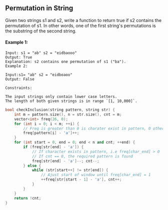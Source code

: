 ## Permutation in String

Given two strings s1 and s2, write a function to return true if s2 contains the permutation of s1. In other words, one of the first string's permutations is the substring of the second string.

#### Example 1:

```
Input: s1 = "ab" s2 = "eidbaooo"
Output: True
Explanation: s2 contains one permutation of s1 ("ba").
Example 2:

Input:s1= "ab" s2 = "eidboaoo"
Output: False
```

```
Constraints:

The input strings only contain lower case letters.
The length of both given strings is in range `[1, 10,000]`.
```

```c++
bool checkInclusion(string pattern, string str) {
    int m = pattern.size(), n = str.size(), cnt = m;
    vector<int> freq(26, 0);
    for (int i = 0; i < m; ++i) {
        // Freq is greater than 0 is charater exist in pattern, 0 otherwise
        freq[pattern[i] - 'a']++;
    }
    for (int start = 0, end = 0; end < n and cnt; ++end) {
        if (freq[str[end] - 'a']) {
            // If character exists in pattern, i.e freq[char_end] > 0
            // If cnt == 0, the required pattern is found
            freq[str[end] - 'a']--; cnt--;
        } else {
            while (str[start++] != str[end]) {
                // Ajust start of window until freq[char_end] = 1
                ++freq[str[start - 1] - 'a'], cnt++;
            }
        }
    }
    return !cnt;
}
```
